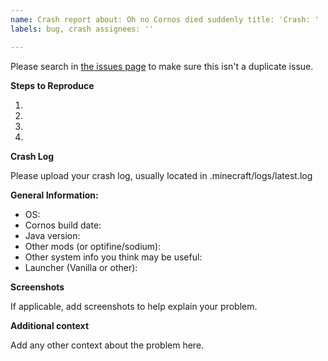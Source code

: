```yaml
---
name: Crash report about: Oh no Cornos died suddenly title: 'Crash: '
labels: bug, crash assignees: ''

---
```


Please search in [the issues page](https://github.com/AriliusClient/Cornos/issues?q=) to make sure this isn't a
duplicate issue.

**Steps to Reproduce**

1.

2.

3.

4.

**Crash Log**

Please upload your crash log, usually located in .minecraft/logs/latest.log

**General Information:**

- OS:
- Cornos build date:
- Java version:
- Other mods (or optifine/sodium):
- Other system info you think may be useful:
- Launcher (Vanilla or other):

**Screenshots**

If applicable, add screenshots to help explain your problem.

**Additional context**

Add any other context about the problem here.
